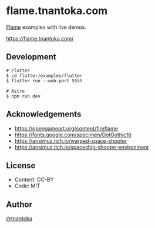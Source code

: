 # flame.tnantoka.com

[Flame](https://flame-engine.org/) examples with live demos.

https://flame.tnantoka.com/

## Development

```
# Flutter
$ cd flutter/examples/flutter
$ flutter run --web-port 5555

# Astro
$ npm run dev
```

## Acknowledgements

- https://opengameart.org/content/fireflame
- https://fonts.google.com/specimen/DotGothic16
- https://ansimuz.itch.io/warped-space-shooter
- https://ansimuz.itch.io/spaceship-shooter-environment

## License

- Content: CC-BY
- Code: MIT

## Author

[@tnantoka](https://twitter.com/tnantoka)

